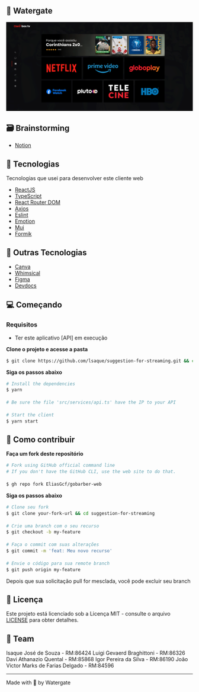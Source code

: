 ## 🌊 Watergate

<div  align="center">
  <a target="_blank" rel="noopener noreferrer" href="https://github.com/lsaque/suggestion-for-streaming/blob/master/github/img1.png"><img alt="Watergate" title="#delicinha" src="https://github.com/lsaque/suggestion-for-streaming/blob/master/github/img1.png" width="800px" style="max-width:100%;"></a>
</div>

## 🗃 Brainstorming
- [Notion](https://congruous-washer-e2c.notion.site/Watergate-675a005d75494de78a7fae60c1d7a8aa)

## 🚀 Tecnologias

Tecnologias que usei para desenvolver este cliente web

- [ReactJS](https://reactjs.org/)
- [TypeScript](https://www.typescriptlang.org/)
- [React Router DOM](https://reacttraining.com/react-router/)
- [Axios](https://github.com/axios/axios)
- [Eslint](https://eslint.org/)
- [Emotion](https://emotion.sh/docs/introduction)
- [Mui](https://mui.com/)
- [Formik](https://formik.org/)

## 💾 Outras Tecnologias

- [Canva](https://www.canva.com/pt_br/)
- [Whimsical](https://whimsical.com/)
- [Figma](https://www.figma.com/)
- [Devdocs](https://devdocs.io/)

## 💻 Começando

### Requisitos

- Ter este aplicativo [API] em execução

**Clone o projeto e acesse a pasta**

```bash
$ git clone https://github.com/lsaque/suggestion-for-streaming.git && cd suggestion-for-streaming
```

**Siga os passos abaixo**

```bash
# Install the dependencies
$ yarn

# Be sure the file 'src/services/api.ts' have the IP to your API

# Start the client
$ yarn start
```

## 🤔 Como contribuir

**Faça um fork deste repositório**

```bash
# Fork using GitHub official command line
# If you don't have the GitHub CLI, use the web site to do that.

$ gh repo fork EliasGcf/gobarber-web
```

**Siga os passos abaixo**

```bash
# Clone seu fork
$ git clone your-fork-url && cd suggestion-for-streaming

# Crie uma branch com o seu recurso
$ git checkout -b my-feature

# Faça o commit com suas alterações
$ git commit -m 'feat: Meu novo recurso'

# Envie o código para sua remote branch
$ git push origin my-feature
```

Depois que sua solicitação pull for mesclada, você pode excluir seu branch

## 📝 Licença

Este projeto está licenciado sob a Licença MIT - consulte o arquivo [LICENSE](LICENSE) para obter detalhes.

## 🌊 Team

Isaque José de Souza - RM:86424
Luigi Gevaerd Braghittoni - RM:86326 
Davi Athanazio Quental - RM:85868
Igor Pereira da Silva - RM:86190
João Victor Marks de Farias Delgado - RM:84596

---

Made with 💜 by Watergate

